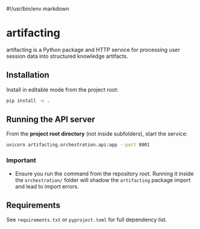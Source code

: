 #!/usr/bin/env markdown
# artifacting

artifacting is a Python package and HTTP service for processing user session data into structured knowledge artifacts.

## Installation

Install in editable mode from the project root:
```bash
pip install -e .
```

## Running the API server

From the **project root directory** (not inside subfolders), start the service:
```bash
uvicorn artifacting.orchestration.api:app --port 8001
```

### Important

- Ensure you run the command from the repository root.  Running it inside the `orchestration/` folder will shadow the `artifacting` package import and lead to import errors.

## Requirements

See `requirements.txt` or `pyproject.toml` for full dependency list.